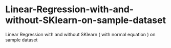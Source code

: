 # Linear-Regression-with-and-without-SKlearn-on-sample-dataset
Linear Regression with and without SKlearn ( with normal equation ) on sample dataset
